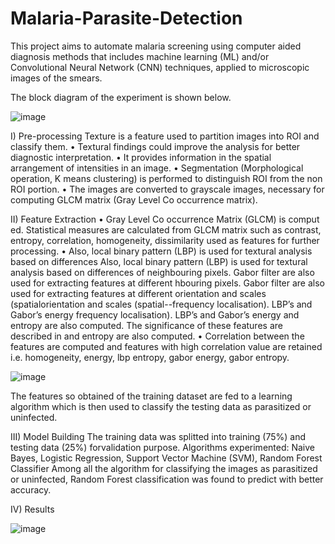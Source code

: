 # Malaria-Parasite-Detection
This project aims to automate malaria screening using computer aided diagnosis methods that includes machine learning (ML) and/or Convolutional Neural Network (CNN) techniques, applied to microscopic images of the smears.

The block diagram of the experiment is shown below.

![image](https://user-images.githubusercontent.com/65898464/130518128-8d3c604a-ba66-4083-8127-88ad9ba1f342.png)

I) Pre-processing
Texture is a feature used to partition images into ROI and classify them.
• Textural findings could improve the analysis for better diagnostic interpretation.
• It provides information in the spatial arrangement of intensities in an image.
• Segmentation (Morphological operation, K means clustering) is performed to distinguish ROI from the non ROI portion.
• The images are converted to grayscale images, necessary for computing GLCM matrix (Gray Level Co occurrence matrix).

II) Feature Extraction
• Gray Level Co occurrence Matrix (GLCM) is comput ed. Statistical measures are calculated from GLCM matrix such as contrast, entropy, correlation, homogeneity, dissimilarity used as features for further processing.
• Also, local binary pattern (LBP) is used for textural analysis based on differences Also, local binary pattern (LBP) is used for textural analysis based on differences of neighbouring pixels. Gabor filter are also used for extracting features at different hbouring pixels. Gabor filter are also used for extracting features at different orientation and scales (spatialorientation and scales (spatial--frequency localisation). LBP’s and Gabor’s energy frequency localisation). LBP’s and Gabor’s energy and entropy are also computed. The significance of these features are described in and entropy are also computed.
• Correlation between the features are computed and features with high correlation value are retained i.e. homogeneity, energy, lbp entropy, gabor energy, gabor entropy.

![image](https://user-images.githubusercontent.com/65898464/130517327-ea9e5ba5-263d-4b64-8448-b729cfb5b27f.png)

The features so obtained of the training dataset are fed to a learning algorithm which is then used to classify the testing data as parasitized or uninfected.

III) Model Building
The training data was splitted into training (75%) and testing data (25%) forvalidation purpose.
Algorithms experimented: Naive Bayes, Logistic Regression, Support Vector Machine (SVM), Random Forest Classifier
Among all the algorithm for classifying the images as parasitized or uninfected, Random Forest classification was found to predict with better accuracy.

IV) Results

![image](https://user-images.githubusercontent.com/65898464/130517785-75838525-1c4b-4391-a4cd-fc2fff4064e3.png)


